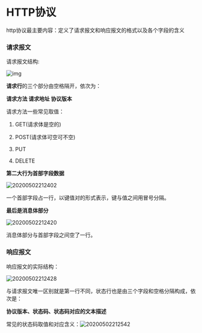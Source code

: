 # HTTP协议

http协议最主要内容：定义了请求报文和响应报文的格式以及各个字段的含义

### 请求报文

请求报文结构:

![img](https://static.xhxly.cn/xly/20200502212338.png)

**请求行**的三个部分由空格隔开，依次为：

**请求方法 请求地址 协议版本**





请求方法一些常见取值：

1. GET(请求体是空的)

2. POST(请求体可空可不空)

3. PUT

4. DELETE

   

**第二大行为首部字段数据**

![20200502212402](C:\Users\10854\Desktop\前端图片\http协议\20200502212402.png)

一个首部字段占一行，以键值对的形式表示，键与值之间用冒号分隔。



**最后是消息体部分**

![20200502212420](C:\Users\10854\Desktop\前端图片\http协议\20200502212420.png)

消息体部分与首部字段之间空了一行。

### 响应报文

响应报文的实际结构：

![20200502212428](C:\Users\10854\Desktop\前端图片\http协议\20200502212428.png)

与请求报文唯一区别就是第一行不同，状态行也是由三个字段和空格分隔构成，依次是：

**协议版本、状态码、状态码对应的文本描述**



常见的状态码取值和对应含义：![20200502212542](C:\Users\10854\Desktop\前端图片\http协议\20200502212542.png)

